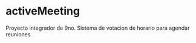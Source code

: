activeMeeting
=============

Proyecto integrador de 9no. Sistema de votacion de horario para agendar reuniones
